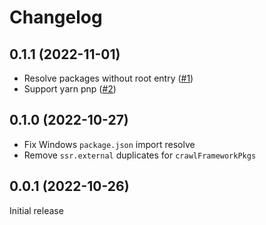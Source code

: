 # Changelog

## 0.1.1 (2022-11-01)

- Resolve packages without root entry ([#1](https://github.com/svitejs/vitefu/issues/1))
- Support yarn pnp ([#2](https://github.com/svitejs/vitefu/issues/2))

## 0.1.0 (2022-10-27)

- Fix Windows `package.json` import resolve
- Remove `ssr.external` duplicates for `crawlFrameworkPkgs`

## 0.0.1 (2022-10-26)

Initial release
